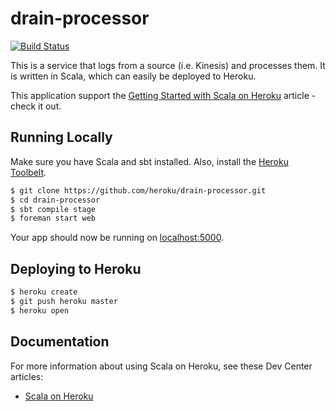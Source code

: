 drain-processor
===========================

[![Build Status](https://travis-ci.org/vonnagy/drain-processor.png?branch=master)](https://travis-ci.org/vonnagy/drain-processor)

This is a service that logs from a source (i.e. Kinesis) and processes them. It is written in Scala, 
which can easily be deployed to Heroku.  

This application support the [Getting Started with Scala on Heroku](https://devcenter.heroku.com/articles/getting-started-with-scala) article - check it out.

## Running Locally

Make sure you have Scala and sbt installed.  Also, install the [Heroku Toolbelt](https://toolbelt.heroku.com/).

```sh
$ git clone https://github.com/heroku/drain-processor.git
$ cd drain-processor
$ sbt compile stage
$ foreman start web
```

Your app should now be running on [localhost:5000](http://localhost:5000/).

## Deploying to Heroku

```sh
$ heroku create
$ git push heroku master
$ heroku open
```

## Documentation

For more information about using Scala on Heroku, see these Dev Center articles:

- [Scala on Heroku](https://devcenter.heroku.com/categories/scala)

